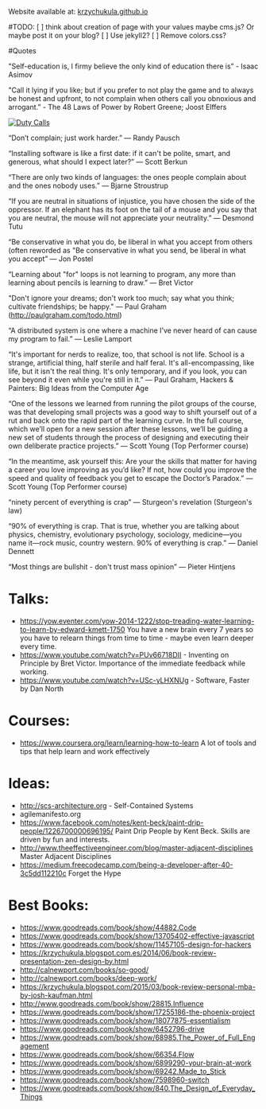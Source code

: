 
Website available at: [krzychukula.github.io](http://krzychukula.github.io)

#TODO:
    [ ] think about creation of page with your values maybe cms.js? Or maybe post it on your blog?
    [ ] Use jekyll2?
    [ ] Remove colors.css?
    
#Quotes

"Self-education is, I firmy believe the only kind of education there is” - Isaac Asimov

"Call it lying if you like; but if you prefer to not play the game and to always be honest and upfront, to not complain when others call you obnoxious and arrogant.” - The 48 Laws of Power by Robert Greene; Joost Elffers

[![Duty Calls](http://imgs.xkcd.com/comics/duty_calls.png "Duty Calls by xkcd")](https://xkcd.com/386/)

“Don’t complain; just work harder.”
― Randy Pausch

“Installing software is like a first date: if it can't be polite, smart, and generous, what should I expect later?”
― Scott Berkun

“There are only two kinds of languages: the ones people complain about and the ones nobody uses.”
― Bjarne Stroustrup

“If you are neutral in situations of injustice, you have chosen the side of the oppressor. If an elephant has its foot on the tail of a mouse and you say that you are neutral, the mouse will not appreciate your neutrality.”
— Desmond Tutu

“Be conservative in what you do, be liberal in what you accept from others (often reworded as "Be conservative in what you send, be liberal in what you accept”
— Jon Postel

“Learning about "for" loops is not learning to program, any more than learning about pencils is learning to draw.”
— Bret Victor

"Don't ignore your dreams; don't work too much; say what you think; cultivate friendships; be happy." 
— Paul Graham (http://paulgraham.com/todo.html)

“A distributed system is one where a machine I’ve never heard of can cause my program to fail.” 
— Leslie Lamport


“It's important for nerds to realize, too, that school is not life. School is a strange, artificial thing, half sterile and half feral. It's all-encompassing, like life, but it isn't the real thing. It's only temporary, and if you look, you can see beyond it even while you're still in it.”
— Paul Graham, Hackers & Painters: Big Ideas from the Computer Age

“One of the lessons we learned from running the pilot groups of the course, was that developing small projects was a good way to shift yourself out of a rut and back onto the rapid part of the learning curve. In the full course, which we’ll open for a new session after these lessons, we’ll be guiding a new set of students through the process of designing and executing their own deliberate practice projects.”
— Scott Young (Top Performer course)

“In the meantime, ask yourself this: Are your the skills that matter for having a career you love improving as you’d like? If not, how could you improve the speed and quality of feedback you get to escape the Doctor’s Paradox.”
— Scott Young (Top Performer course)

“ninety percent of everything is crap”
— Sturgeon's revelation (Sturgeon's law)

“90% of everything is crap. That is true, whether you are talking about physics, chemistry, evolutionary psychology, sociology, medicine—you name it—rock music, country western. 90% of everything is crap.”
— Daniel Dennett

“Most things are bullshit - don't trust mass opinion”
— Pieter Hintjens

# Talks:
* https://yow.eventer.com/yow-2014-1222/stop-treading-water-learning-to-learn-by-edward-kmett-1750 You have a new brain every 7 years so you have to relearn things from time to time - maybe even learn deeper every time.
* https://www.youtube.com/watch?v=PUv66718DII - Inventing on Principle by Bret Victor. Importance of the immediate feedback while working.
* https://www.youtube.com/watch?v=USc-yLHXNUg - Software, Faster by Dan North

# Courses:
* https://www.coursera.org/learn/learning-how-to-learn A lot of tools and tips that help learn and work effectively

# Ideas:
* http://scs-architecture.org - Self-Contained Systems
* agilemanifesto.org
* https://www.facebook.com/notes/kent-beck/paint-drip-people/1226700000696195/ Paint Drip People by Kent Beck. Skills are driven by fun and interests.
* http://www.theeffectiveengineer.com/blog/master-adjacent-disciplines Master Adjacent Disciplines
* https://medium.freecodecamp.com/being-a-developer-after-40-3c5dd112210c Forget the Hype

# Best Books:
* https://www.goodreads.com/book/show/44882.Code
* https://www.goodreads.com/book/show/13705402-effective-javascript
* https://www.goodreads.com/book/show/11457105-design-for-hackers
* https://krzychukula.blogspot.com.es/2014/06/book-review-presentation-zen-design-by.html
* http://calnewport.com/books/so-good/
* http://calnewport.com/books/deep-work/
* https://krzychukula.blogspot.com/2015/03/book-review-personal-mba-by-josh-kaufman.html
* http://www.goodreads.com/book/show/28815.Influence
* https://www.goodreads.com/book/show/17255186-the-phoenix-project
* https://www.goodreads.com/book/show/18077875-essentialism
* https://www.goodreads.com/book/show/6452796-drive
* https://www.goodreads.com/book/show/68985.The_Power_of_Full_Engagement
* https://www.goodreads.com/book/show/66354.Flow
* https://www.goodreads.com/book/show/6899290-your-brain-at-work
* https://www.goodreads.com/book/show/69242.Made_to_Stick
* https://www.goodreads.com/book/show/7598960-switch
* https://www.goodreads.com/book/show/840.The_Design_of_Everyday_Things

